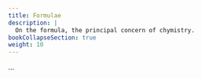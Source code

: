 ```yaml
---
title: Formulae
description: |
  On the formula, the principal concern of chymistry.
bookCollapseSection: true
weight: 10
---
```


...